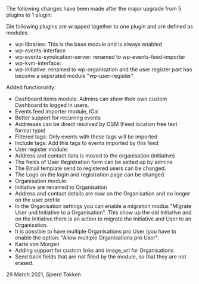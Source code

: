 
The following changes have been made after the major upgrade from 5 plugins to 1 plugin:

Die following plugins are wrapped together to one plugin and are defined as modules.
* wp-libraries: This is the base module and is always enabled
* wp-events-interface
* wp-events-syndication-server: renamed to wp-events-feed-importer
* wp-kvm-interface:
* wp-initiative: renamed to wp-organisation and the user register part has become a seperated module "wp-user-register"

Added functionality:

* Dashboard items module: Admins can show their own custom Dashboard to logged in users.
* Events feed importer module, ICal
 * Better support for recurring events
 * Addresses can be direct resolved by OSM (Feed location free text format type)
 * Filtered tags: Only events with these tags will be imported
 * Include tags: Add this tags to events imported by this feed
* User register module: 
 * Address and contact data is moved to the organisation (initiative)
 * The fields of User Registration form can be setted up by admins 
 * The Email template send to registered users can be changed.
 * The Logo on the login and registration page can be changed.
* Organisation module: 
 * Initiative are renamed to Organisation 
 * Address and contact details are now on the Organisation and no longer on the user profile
 * In the Organisation settings you can enable a migration modus "Migrate User und Initiative to a Organisation". This show up the old Initiative and on the Initiative there is an action to migrate the Initiative and User to an Organisation.
 * It is possible to have multiple Organisations pro User (you have to enable the option: "Allow multiple Organisations pro User".
* Karte von Morgen
 * Adding support for custom links and image_url for Organisations
 * Send back fields that are not filled by the module, so that they are not erased.

29 March 2021, Sjoerd Takken

